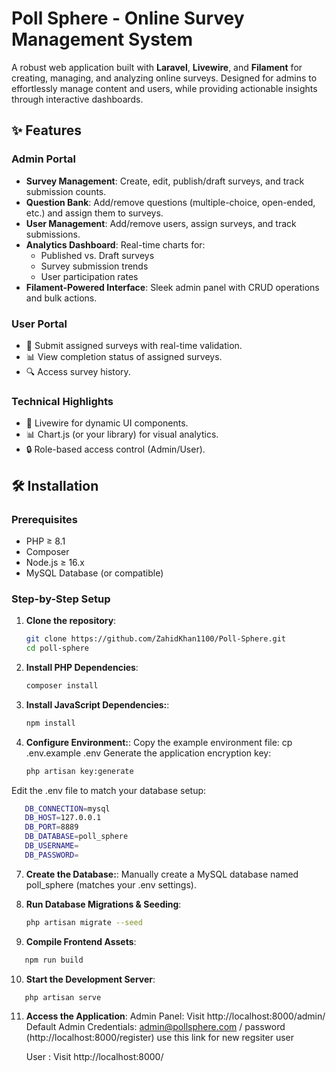 

# Poll Sphere - Online Survey Management System



A robust web application built with **Laravel**, **Livewire**, and **Filament** for creating, managing, and analyzing online surveys. Designed for admins to effortlessly manage content and users, while providing actionable insights through interactive dashboards.

## ✨ Features

### **Admin Portal**
- **Survey Management**: Create, edit, publish/draft surveys, and track submission counts.
- **Question Bank**: Add/remove questions (multiple-choice, open-ended, etc.) and assign them to surveys.
- **User Management**: Add/remove users, assign surveys, and track submissions.
- **Analytics Dashboard**: Real-time charts for:
  - Published vs. Draft surveys
  - Survey submission trends
  - User participation rates
- **Filament-Powered Interface**: Sleek admin panel with CRUD operations and bulk actions.

### **User Portal**
- 📝 Submit assigned surveys with real-time validation.
- 📊 View completion status of assigned surveys.
- 🔍 Access survey history.

### **Technical Highlights**
- 🚀 Livewire for dynamic UI components.
- 📊 Chart.js (or your library) for visual analytics.
- 🔒 Role-based access control (Admin/User).

## 🛠️ Installation

### Prerequisites
- PHP ≥ 8.1
- Composer
- Node.js ≥ 16.x
- MySQL Database (or compatible)

### Step-by-Step Setup
1. **Clone the repository**:
   ```bash
   git clone https://github.com/ZahidKhan1100/Poll-Sphere.git
   cd poll-sphere
2. **Install PHP Dependencies**:
   ```bash
   composer install
4. **Install JavaScript Dependencies:**:
   ```bash
   npm install
6. **Configure Environment:**:
   Copy the example environment file:
   cp .env.example .env
   Generate the application encryption key:
   ```bash
   php artisan key:generate
Edit the .env file to match your database setup:
```bash
   DB_CONNECTION=mysql
   DB_HOST=127.0.0.1
   DB_PORT=8889
   DB_DATABASE=poll_sphere
   DB_USERNAME=
   DB_PASSWORD=
```
7. **Create the Database:**:
   Manually create a MySQL database named poll_sphere (matches your .env settings).

8. **Run Database Migrations & Seeding**:
    ```bash
   php artisan migrate --seed

9. **Compile Frontend Assets**:
```bash
   npm run build
```
10. **Start the Development Server**:
```bash
   php artisan serve
```
11. **Access the Application**:
    Admin Panel: Visit http://localhost:8000/admin/
    Default Admin Credentials: admin@pollsphere.com / password (http://localhost:8000/register) use this link for new regsiter user

    User : Visit http://localhost:8000/
